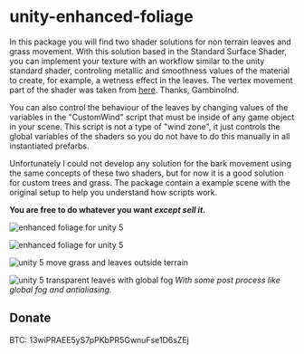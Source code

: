 # unity-enhanced-foliage

In this package you will find two shader solutions for non terrain leaves and grass movement. With this solution based in the Standard Surface Shader, you can implement your texture with an workflow similar to the unity standard shader, controling metallic and smoothness values of the material to create, for example, a wetness effect in the leaves. The vertex movement part of the shader was taken from [here](https://forum.unity3d.com/threads/shader-moving-trees-grass-in-wind-outside-of-terrain.230911/). Thanks, GambinoInd.

You can also control the behaviour of the leaves by changing values of the variables in the "CustomWind" script that must be
inside of any game object in your scene. This script is not a type of "wind zone", it just controls the global variables
of the shaders so you do not have to do this manually in all instantiated prefarbs.

Unfortunately I could not develop any solution for the bark movement using the same concepts of these two shaders, but for now 
it is a good solution for custom trees and grass. The package contain a example scene with the original setup to help you understand 
how scripts work.

**You are free to do whatever you want _except sell it_.**

![enhanced foliage for unity 5](https://github.com/lukasRodrigues/unity-enhanced-foliage/blob/master/efsetup.jpg?raw=true)

![enhanced foliage for unity 5](https://github.com/lukasRodrigues/unity-enhanced-foliage/blob/master/unity_enhanced_foliage_free_shader.png?raw=true)

![unity 5 move grass and leaves outside terrain](https://github.com/lukasRodrigues/unity-enhanced-foliage/blob/master/enhanced_foliage.png?raw=true)

![unity 5 transparent leaves with global fog](https://github.com/lukasRodrigues/unity-enhanced-foliage/blob/master/enhanced_foliage_2.png?raw=true)
_With some post process like global fog and antialiasing._

## Donate

BTC: 13wiPRAEE5yS7pPKbPR5GwnuFse1D6sZEj
